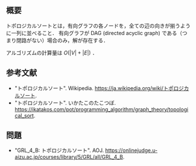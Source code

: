 ## 概要

トポロジカルソートとは，有向グラフの各ノードを，全ての辺の向きが揃うように一列に並べること．
有向グラフが DAG (directed acyclic graph) である（つまり閉路がない）場合のみ，解が存在する．

アルゴリズムの計算量は $O(\lvert V \rvert + \lvert E \rvert)$ ．


## 参考文献

- "トポロジカルソート". Wikipedia. <https://ja.wikipedia.org/wiki/トポロジカルソート>.
- "トポロジカルソート". いかたこのたこつぼ. <https://ikatakos.com/pot/programming_algorithm/graph_theory/topological_sort>.


## 問題

- "GRL_4_B: トポロジカルソート". AOJ. <https://onlinejudge.u-aizu.ac.jp/courses/library/5/GRL/all/GRL_4_B>.
